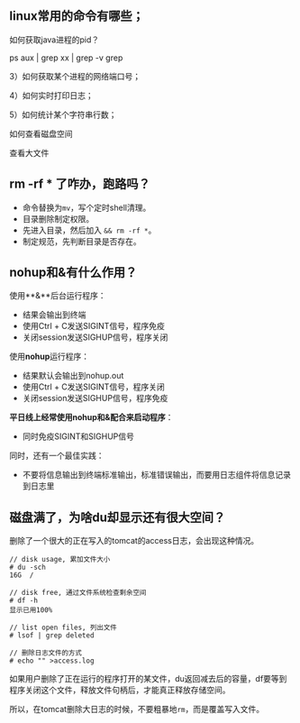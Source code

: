 ## linux常用的命令有哪些；

如何获取java进程的pid？

ps aux | grep xx | grep -v grep

3）如何获取某个进程的网络端口号；

4）如何实时打印日志；

5）如何统计某个字符串行数；

如何查看磁盘空间

查看大文件

## rm -rf * 了咋办，跑路吗？

- 命令替换为`mv`，写个定时shell清理。
- 目录删除制定权限。
- 先进入目录，然后加入 `&& rm -rf *`。
- 制定规范，先判断目录是否存在。 

## nohup和&有什么作用？

使用**&**后台运行程序：

- 结果会输出到终端
- 使用Ctrl + C发送SIGINT信号，程序免疫
- 关闭session发送SIGHUP信号，程序关闭

 使用**nohup**运行程序：

- 结果默认会输出到nohup.out
- 使用Ctrl + C发送SIGINT信号，程序关闭
- 关闭session发送SIGHUP信号，程序免疫

 **平日线上经常使用nohup和&配合来启动程序**：

- 同时免疫SIGINT和SIGHUP信号

 同时，还有一个最佳实践：

- 不要将信息输出到终端标准输出，标准错误输出，而要用日志组件将信息记录到日志里

## 磁盘满了，为啥du却显示还有很大空间？

删除了一个很大的正在写入的tomcat的access日志，会出现这种情况。

```
// disk usage, 累加文件大小
# du -sch
16G  /

// disk free, 通过文件系统检查剩余空间
# df -h
显示已用100%

// list open files, 列出文件
# lsof | grep deleted

// 删除日志文件的方式
# echo "" >access.log
```

如果用户删除了正在运行的程序打开的某文件，du返回减去后的容量，df要等到程序关闭这个文件，释放文件句柄后，才能真正释放存储空间。

所以，在tomcat删除大日志的时候，不要粗暴地`rm`，而是覆盖写入文件。

